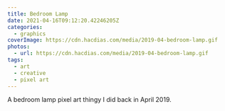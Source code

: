 ```yaml
---
title: Bedroom Lamp
date: 2021-04-16T09:12:20.42246205Z
categories:
  - graphics
coverImage: https://cdn.hacdias.com/media/2019-04-bedroom-lamp.gif
photos:
  - url: https://cdn.hacdias.com/media/2019-04-bedroom-lamp.gif
tags:
  - art
  - creative
  - pixel art
---
```


A bedroom lamp pixel art thingy I did back in April 2019.
